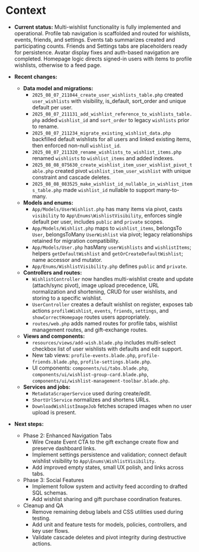 # Context

*   **Current status:** Multi-wishlist functionality is fully implemented and operational. Profile tab navigation is scaffolded and routed for wishlists, events, friends, and settings. Events tab summarizes created and participating counts. Friends and Settings tabs are placeholders ready for persistence. Avatar display fixes and auth-based navigation are completed. Homepage logic directs signed-in users with items to profile wishlists, otherwise to a feed page.

*   **Recent changes:**
    *   **Data model and migrations:**
        *   `2025_08_07_211044_create_user_wishlists_table.php` created `user_wishlists` with visibility, is_default, sort_order and unique default per user.
        *   `2025_08_07_211131_add_wishlist_reference_to_wishlists_table.php` added `wishlist_id` and `sort_order` to legacy `wishlists` prior to rename.
        *   `2025_08_07_211234_migrate_existing_wishlist_data.php` backfilled default wishlists for all users and linked existing items, then enforced non-null `wishlist_id`.
        *   `2025_08_07_211320_rename_wishlists_to_wishlist_items.php` renamed `wishlists` to `wishlist_items` and added indexes.
        *   `2025_08_08_075630_create_wishlist_item_user_wishlist_pivot_table.php` created pivot `wishlist_item_user_wishlist` with unique constraint and cascade deletes.
        *   `2025_08_08_083525_make_wishlist_id_nullable_in_wishlist_items_table.php` made `wishlist_id` nullable to support many-to-many.
    *   **Models and enums:**
        *   `App/Models/UserWishlist.php` has many items via pivot, casts `visibility` to `App\Enums\WishlistVisibility`, enforces single default per user, includes `public` and `private` scopes.
        *   `App/Models/Wishlist.php` maps to `wishlist_items`, belongsTo `User`, belongsToMany `UserWishlist` via pivot; legacy relationships retained for migration compatibility.
        *   `App/Models/User.php` hasMany `userWishlists` and `wishlistItems`; helpers `getDefaultWishlist` and `getOrCreateDefaultWishlist`; name accessor and mutator.
        *   `App/Enums/WishlistVisibility.php` defines `public` and `private`.
    *   **Controllers and routes:**
        *   `WishlistController` now handles multi-wishlist create and update (attach/sync pivot), image upload precedence, URL normalization and shortening, CRUD for user wishlists, and storing to a specific wishlist.
        *   `UserController` creates a default wishlist on register, exposes tab actions `profileWishlist`, `events`, `friends`, `settings`, and `showCorrectHomepage` routes users appropriately.
        *   `routes/web.php` adds named routes for profile tabs, wishlist management routes, and gift-exchange routes.
    *   **Views and components:**
        *   `resources/views/add-wish.blade.php` includes multi-select checkbox list of user wishlists with defaults and edit support.
        *   New tab views: `profile-events.blade.php`, `profile-friends.blade.php`, `profile-settings.blade.php`.
        *   UI components: `components/ui/tabs.blade.php`, `components/ui/wishlist-group-card.blade.php`, `components/ui/wishlist-management-toolbar.blade.php`.
    *   **Services and jobs:**
        *   `MetadataScraperService` used during create/edit.
        *   `ShortUrlService` normalizes and shortens URLs.
        *   `DownloadWishlistImageJob` fetches scraped images when no user upload is present.

*   **Next steps:**
    *   Phase 2: Enhanced Navigation Tabs
        *   Wire Create Event CTA to the gift exchange create flow and preserve dashboard links.
        *   Implement settings persistence and validation; connect default wishlist visibility to `App\Enums\WishlistVisibility`.
        *   Add improved empty states, small UX polish, and links across tabs.
    *   Phase 3: Social Features
        *   Implement follow system and activity feed according to drafted SQL schemas.
        *   Add wishlist sharing and gift purchase coordination features.
    *   Cleanup and QA
        *   Remove remaining debug labels and CSS utilities used during testing.
        *   Add unit and feature tests for models, policies, controllers, and key user flows.
        *   Validate cascade deletes and pivot integrity during destructive actions.